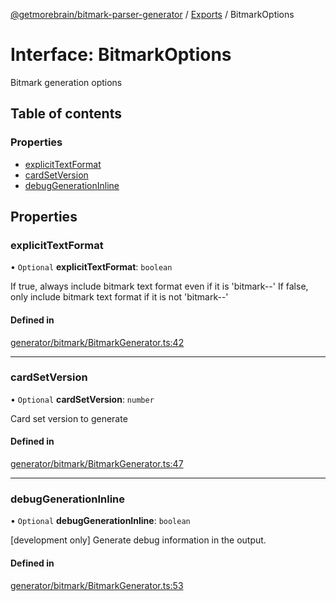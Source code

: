 [@getmorebrain/bitmark-parser-generator](../API.md) / [Exports](../modules.md) / BitmarkOptions

# Interface: BitmarkOptions

Bitmark generation options

## Table of contents

### Properties

- [explicitTextFormat](BitmarkOptions.md#explicitTextFormat)
- [cardSetVersion](BitmarkOptions.md#cardSetVersion)
- [debugGenerationInline](BitmarkOptions.md#debugGenerationInline)

## Properties

### explicitTextFormat

• `Optional` **explicitTextFormat**: `boolean`

If true, always include bitmark text format even if it is 'bitmark--'
If false, only include bitmark text format if it is not 'bitmark--'

#### Defined in

[generator/bitmark/BitmarkGenerator.ts:42](https://github.com/getMoreBrain/bitmark-parser-generator/blob/9ddf9e2/src/generator/bitmark/BitmarkGenerator.ts#L42)

___

### cardSetVersion

• `Optional` **cardSetVersion**: `number`

Card set version to generate

#### Defined in

[generator/bitmark/BitmarkGenerator.ts:47](https://github.com/getMoreBrain/bitmark-parser-generator/blob/9ddf9e2/src/generator/bitmark/BitmarkGenerator.ts#L47)

___

### debugGenerationInline

• `Optional` **debugGenerationInline**: `boolean`

[development only]
Generate debug information in the output.

#### Defined in

[generator/bitmark/BitmarkGenerator.ts:53](https://github.com/getMoreBrain/bitmark-parser-generator/blob/9ddf9e2/src/generator/bitmark/BitmarkGenerator.ts#L53)
